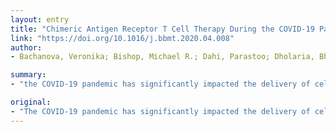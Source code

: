 ```yaml
---
layout: entry
title: "Chimeric Antigen Receptor T Cell Therapy During the COVID-19 Pandemic"
link: "https://doi.org/10.1016/j.bbmt.2020.04.008"
author:
- Bachanova, Veronika; Bishop, Michael R.; Dahi, Parastoo; Dholaria, Bhagirathbhai; Grupp, Stephan A.; Hayes-Lattin, Brandon; Janakiram, Murali; Maziarz, Richard T.; McGuirk, Joseph P.; Nastoupil, Loretta J.; Oluwole, Olalekan O.; Perales, Miguel-Angel; Porter, David L.; Riedell, Peter A.

summary:
- "the COVID-19 pandemic has significantly impacted the delivery of cellular therapeutics, including chimeric antigen receptor (CAR) T cells. This impact has extended beyond patient care to include logistics, administration, and distribution of increasingly limited health care resources. The recommendations were carefully formulated with the understanding that resource allocation is of the utmost importance, and that the decision to proceed with CAR T cell therapy will require extensive discussion of potential risks and benefits."

original:
- "The COVID-19 pandemic has significantly impacted the delivery of cellular therapeutics, including chimeric antigen receptor (CAR) T cells. This impact has extended beyond patient care to include logistics, administration, and distribution of increasingly limited health care resources. Based on the collective experience of the CAR T Cell Consortium investigators, we review and address several questions and concerns regarding cellular therapy administration in the setting of COVID-19 and make general recommendations to address these issues. Specifically, we address (1) necessary resources for safe administration of cell therapies; (2) determinants of cell therapy utilization; (3) selection among patients with B cell non-Hodgkin lymphomas and B cell acute lymphocytic leukemia; (4) supportive measures during cell therapy administration; (5) use and prioritization of tocilizumab; and (6) collaborative care with referring physicians. These recommendations were carefully formulated with the understanding that resource allocation is of the utmost importance, and that the decision to proceed with CAR T cell therapy will require extensive discussion of potential risks and benefits. Although these recommendations are fluid, at this time it is our opinion that the COVID-19 pandemic should not serve as reason to defer CAR T cell therapy for patients truly in need of a potentially curative therapy."
---
```


